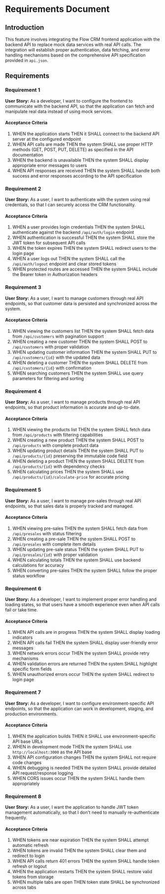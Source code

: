 # Requirements Document

## Introduction

This feature involves integrating the Flow CRM frontend application with the backend API to replace mock data services with real API calls. The integration will establish proper authentication, data fetching, and error handling mechanisms based on the comprehensive API specification provided in `api.json`.

## Requirements

### Requirement 1

**User Story:** As a developer, I want to configure the frontend to communicate with the backend API, so that the application can fetch and manipulate real data instead of using mock services.

#### Acceptance Criteria

1. WHEN the application starts THEN it SHALL connect to the backend API server at the configured endpoint
2. WHEN API calls are made THEN the system SHALL use proper HTTP methods (GET, POST, PUT, DELETE) as specified in the API documentation
3. WHEN the backend is unavailable THEN the system SHALL display appropriate error messages to users
4. WHEN API responses are received THEN the system SHALL handle both success and error responses according to the API specification

### Requirement 2

**User Story:** As a user, I want to authenticate with the system using real credentials, so that I can securely access the CRM functionality.

#### Acceptance Criteria

1. WHEN a user provides login credentials THEN the system SHALL authenticate against the backend `/api/auth/login` endpoint
2. WHEN authentication is successful THEN the system SHALL store the JWT token for subsequent API calls
3. WHEN the token expires THEN the system SHALL redirect users to the login page
4. WHEN a user logs out THEN the system SHALL call the `/api/auth/logout` endpoint and clear stored tokens
5. WHEN protected routes are accessed THEN the system SHALL include the Bearer token in Authorization headers

### Requirement 3

**User Story:** As a user, I want to manage customers through real API endpoints, so that customer data is persisted and synchronized across the system.

#### Acceptance Criteria

1. WHEN viewing the customers list THEN the system SHALL fetch data from `/api/customers` with pagination support
2. WHEN creating a new customer THEN the system SHALL POST to `/api/customers` with proper validation
3. WHEN updating customer information THEN the system SHALL PUT to `/api/customers/{id}` with the updated data
4. WHEN deleting a customer THEN the system SHALL DELETE from `/api/customers/{id}` with confirmation
5. WHEN searching customers THEN the system SHALL use query parameters for filtering and sorting

### Requirement 4

**User Story:** As a user, I want to manage products through real API endpoints, so that product information is accurate and up-to-date.

#### Acceptance Criteria

1. WHEN viewing the products list THEN the system SHALL fetch data from `/api/products` with filtering capabilities
2. WHEN creating a new product THEN the system SHALL POST to `/api/products` with complete product data
3. WHEN updating product details THEN the system SHALL PUT to `/api/products/{id}` preserving the immutable code field
4. WHEN deleting a product THEN the system SHALL DELETE from `/api/products/{id}` with dependency checks
5. WHEN calculating prices THEN the system SHALL use `/api/products/{id}/calculate-price` for accurate pricing

### Requirement 5

**User Story:** As a user, I want to manage pre-sales through real API endpoints, so that sales data is properly tracked and managed.

#### Acceptance Criteria

1. WHEN viewing pre-sales THEN the system SHALL fetch data from `/api/presales` with status filtering
2. WHEN creating a pre-sale THEN the system SHALL POST to `/api/presales` with complete item details
3. WHEN updating pre-sale status THEN the system SHALL PUT to `/api/presales/{id}` with proper validation
4. WHEN calculating totals THEN the system SHALL use backend calculations for accuracy
5. WHEN converting pre-sales THEN the system SHALL follow the proper status workflow

### Requirement 6

**User Story:** As a developer, I want to implement proper error handling and loading states, so that users have a smooth experience even when API calls fail or take time.

#### Acceptance Criteria

1. WHEN API calls are in progress THEN the system SHALL display loading indicators
2. WHEN API calls fail THEN the system SHALL display user-friendly error messages
3. WHEN network errors occur THEN the system SHALL provide retry mechanisms
4. WHEN validation errors are returned THEN the system SHALL highlight specific form fields
5. WHEN unauthorized errors occur THEN the system SHALL redirect to login page

### Requirement 7

**User Story:** As a developer, I want to configure environment-specific API endpoints, so that the application can work in development, staging, and production environments.

#### Acceptance Criteria

1. WHEN the application builds THEN it SHALL use environment-specific API base URLs
2. WHEN in development mode THEN the system SHALL use `http://localhost:3000` as the API base
3. WHEN API configuration changes THEN the system SHALL not require code changes
4. WHEN debugging is needed THEN the system SHALL provide detailed API request/response logging
5. WHEN CORS issues occur THEN the system SHALL handle them appropriately

### Requirement 8

**User Story:** As a user, I want the application to handle JWT token management automatically, so that I don't need to manually re-authenticate frequently.

#### Acceptance Criteria

1. WHEN tokens are near expiration THEN the system SHALL attempt automatic refresh
2. WHEN tokens are invalid THEN the system SHALL clear them and redirect to login
3. WHEN API calls return 401 errors THEN the system SHALL handle token refresh or logout
4. WHEN the application restarts THEN the system SHALL restore valid tokens from storage
5. WHEN multiple tabs are open THEN token state SHALL be synchronized across tabs